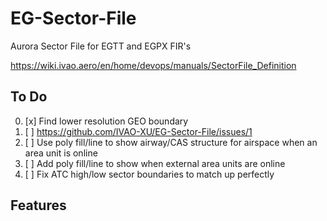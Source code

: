 # EG-Sector-File
Aurora Sector File for EGTT and EGPX FIR's



https://wiki.ivao.aero/en/home/devops/manuals/SectorFile_Definition


## To Do

0) [x] Find lower resolution GEO boundary
1) [ ] https://github.com/IVAO-XU/EG-Sector-File/issues/1
2) [ ] Use poly fill/line to show airway/CAS structure for airspace when an area unit is online
3) [ ] Add poly fill/line to show when external area units are online
4) [ ] Fix ATC high/low sector boundaries to match up perfectly

## Features
